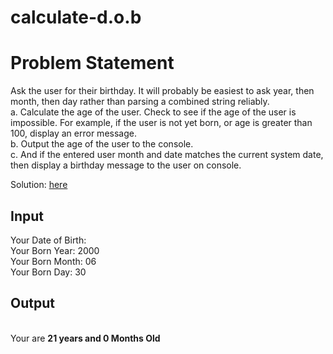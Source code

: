 # calculate-d.o.b
<h1>Problem Statement</h1>
<p> Ask the user for their birthday. It will probably be easiest to ask year, then month, then day rather than parsing a combined string reliably. <br>a.      Calculate the age of the user. Check to see if the age of the user is impossible. For example, if the user is not yet born, or age is greater than 100, display an error message. <br>b.      Output the age of the user to the console. <br>c.       And if the entered user month and date matches the current system date, then display a birthday message to the user on console.</p>
<p>Solution: <a href="https://github.com/Winay-Chowdary66/calculate-d.o.b/blob/main/calculate-d.o.b.java" title="Source Code">here</a></p>
<h2>Input</h2>
<p>Your Date of Birth: <br> Your Born Year: 2000<br> Your Born Month: 06 <br> Your Born Day: 30 </p>
<h2>Output</h2>
<p><br> Your are <b>21 years and 0 Months Old</b><p>
